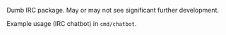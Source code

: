Dumb IRC package. May or may not see significant further development.

Example usage (IRC chatbot) in `cmd/chatbot`.

